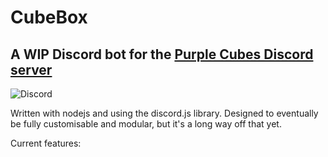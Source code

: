 # CubeBox
## A WIP Discord bot for the [Purple Cubes Discord server](discord.thepurplecubes.com)

![Discord](https://img.shields.io/discord/149620737743781890?label=Discord&logo=discord)

Written with nodejs and using the discord.js library.
Designed to eventually be fully customisable and modular, but it's a long way off that yet.

Current features:
